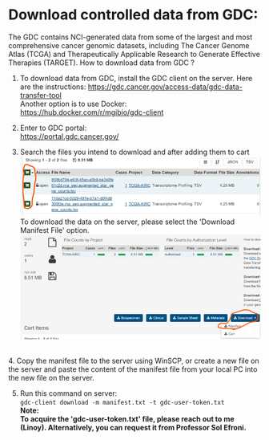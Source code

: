 # Download controlled data from GDC:
The GDC contains NCI-generated data from some of the largest and most comprehensive cancer genomic datasets, including The Cancer Genome Atlas (TCGA) and Therapeutically Applicable Research to Generate Effective Therapies (TARGET).
How to download data from GDC ?
1.	To download data from GDC, install the GDC client on the server. Here are the instructions:
https://gdc.cancer.gov/access-data/gdc-data-transfer-tool
<br> Another option is to use Docker: <br> https://hub.docker.com/r/mgibio/gdc-client

2. Enter to GDC portal: <br>
https://portal.gdc.cancer.gov/

3. Search the files you intend to download and after adding them to cart
![alt text](gdc1.png) <br>
To download the data on the server, please select the 'Download Manifest File' option. 
![alt text](gdc2.png)
<br>
4.	Copy the manifest file to the server using WinSCP, or create a new file on the server and paste the content of the manifest file from your local PC into the new file on the server.

5.	Run this command on server: <br>
`gdc-client download -m manifest.txt -t gdc-user-token.txt` <br>
**Note: <br> To acquire the 'gdc-user-token.txt' file, please reach out to me (Linoy). Alternatively, you can request it from Professor Sol Efroni.**
